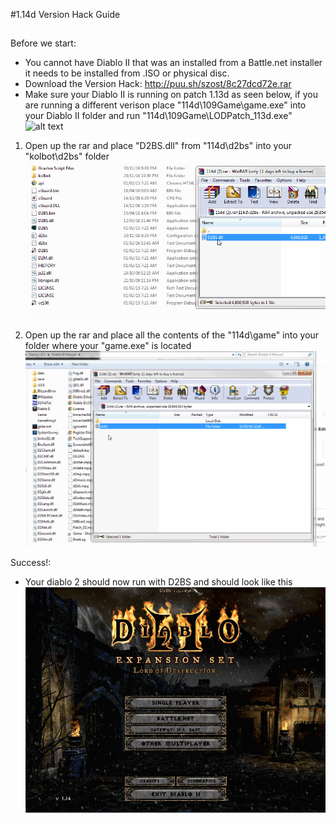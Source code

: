 #1.14d Version Hack Guide
##

Before we start:
 - You cannot have Diablo II that was an installed from a Battle.net installer it needs to be installed from .ISO or physical disc.
 - Download the Version Hack: http://puu.sh/szost/8c27dcd72e.rar
 - Make sure your Diablo II is running on patch 1.13d as seen below, if you are running a different verison place "114d\109Game\game.exe" into your Diablo II folder
 	and run "114d\109Game\LODPatch_113d.exe"
![alt text](http://puu.sh/szo8z/93a94d7464.jpg "Logo Title Text 1")

1) Open up the rar and place "D2BS.dll" from "114d\d2bs" into your "kolbot\d2bs" folder
![alt text](https://github.com/DetectiveSquirrel/Version-Hack-Guide-1.14d/blob/master/d2bs-replace.gif "Logo Title Text 1")

2) Open up the rar and place all the contents of the "114d\game" into your folder where your "game.exe" is located
![alt text](https://github.com/DetectiveSquirrel/Version-Hack-Guide-1.14d/blob/master/diablo2-replace.gif "Logo Title Text 1")


Success!:
 - Your diablo 2 should now run with D2BS and should look like this
![alt text](https://github.com/DetectiveSquirrel/Version-Hack-Guide-1.14d/blob/master/versionhack-done.gif "Logo Title Text 1")
